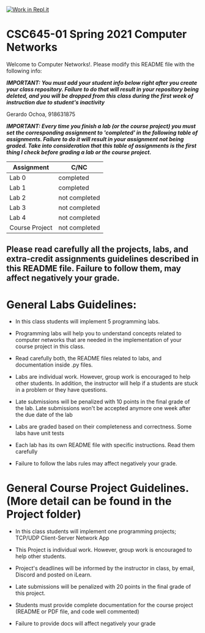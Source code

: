 [![Work in Repl.it](https://classroom.github.com/assets/work-in-replit-14baed9a392b3a25080506f3b7b6d57f295ec2978f6f33ec97e36a161684cbe9.svg)](https://classroom.github.com/online_ide?assignment_repo_id=3986733&assignment_repo_type=AssignmentRepo)
# CSC645-01 Spring 2021 Computer Networks
Welcome to Computer Networks!. Please modify this README file with the following info: 

***IMPORTANT: You must add your student info below right after you create your class repository.
Failure to do that will result in your repository being deleted, and you will be dropped from
this class during the first week of instruction due to student's inactivity***

Gerardo Ochoa, 918631875

***IMPORTANT: Every time you finish a lab (or the course project) you must set the corresponding
assignment to 'completed' in the following table of assignments. Failure to do it will result in
your assignment not being graded. Take into consideration that this table of assignments is the
first thing I check before grading a lab or the course project.***


| Assignment                   |     C/NC      |
| ---------------------------- | ------------- |
| Lab 0                        |   completed   |
| Lab 1                        |   completed   |
| Lab 2                        | not completed |
| Lab 3                        | not completed |
| Lab 4                        | not completed |
| Course Project               | not completed |



## Please read carefully all the projects, labs, and extra-credit assignments guidelines described in this README file. Failure to follow them, may affect negatively your grade.

# General Labs Guidelines:

* In this class students will implement 5 programming labs.

* Programming labs will help you to understand concepts related to computer networks that are needed in the
implementation of your course project in this class.

* Read carefully both, the README files related to labs, and documentation inside .py files. 

* Labs are individual work. However, group work is encouraged to help other students. In addition, the instructor will help if a students are stuck in a problem or they have questions.

* Late submissions will be penalized with 10 points in the final grade of the lab. Late submissions won't
be accepted anymore one week after the due date of the lab

* Labs are graded based on their completeness and correctness. Some labs have unit tests

* Each lab has its own README file with specific instructions. Read them carefully

* Failure to follow the labs rules may affect negatively your grade.

# General Course Project Guidelines. (More detail can be found in the Project folder)

* In this class students will implement one programming projects; TCP/UDP Client-Server Network App

* This Project is individual work. However, group work is encouraged to help other students.

* Project's deadlines will be informed by the instructor in class, by email, Discord and posted on iLearn.

* Late submissions will be penalized with 20 points in the final grade of this project.

* Students must provide complete documentation for the course project (README or PDF file, and code well commented)

* Failure to provide docs will affect negatively your grade



